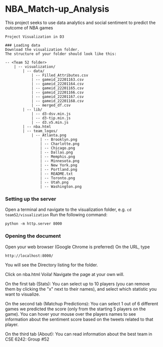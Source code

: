 # NBA_Match-up_Analysis
This project seeks to use data analytics and social sentiment to predict the outcome of NBA games

```
Project Visualization in D3

### Loading data
Download the visualization folder. 
The structure of your folder should look like this:

-- <Team 52 folder> 
	| -- visualization/
		| -- data/
			| -- Filled_Attributes.csv
			| -- gameid_22201163.csv
 			| -- gameid_22201164.csv
			| -- gameid_22201165.csv
			| -- gameid_22201166.csv
			| -- gameid_22201167.csv
			| -- gameid_22201168.csv
			| -- merged_df.csv
		| -- lib/
			| -- d3-dsv.min.js
			| -- d3-tip.min.js
			| -- d3.v5.min.js
		| -- nba.html
		| -- team_logos/
			| -- Atlanta.png
				| -- Brooklyn.png
				| -- Charlotte.png
				| -- Chicago.png
				| -- Dallas.png
				| -- Memphis.png
				| -- Minnesota.png
				| -- New York.png
				| -- Portland.png
				| -- README.txt
				| -- Toronto.png
				| -- Utah.png
				| -- Washington.png
```
### Setting up the server
Open a terminal and navigate to the visualization folder, e.g. `cd team52/visualization`
Run the following command:

	python -m http.server 8000

### Opening the document

Open your web browser (Google Chrome is preferred) 
On the URL, type

	http://localhost:8000/

You will see the Directory listing for the folder.

Click on nba.html
Voila! Navigate the page at your own will.

On the first tab (Stats):
You can select up to 10 players (you can remove them by clicking the "x" next to their names), and select which statistic you want to visualize.

On the second tab (Matchup Predictions):
You can select 1 out of 6 different games we predicted the score (only from the starting 5 players on the game). 
You can hover your mouse over the players names to see information about the sentiment score based on the tweets related to that player.

On the third tab (About):
You can read information about the best team in CSE 6242: Group #52
